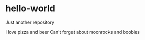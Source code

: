 # hello-world
Just another repository 

I love pizza and beer
Can't forget about moonrocks and boobies
